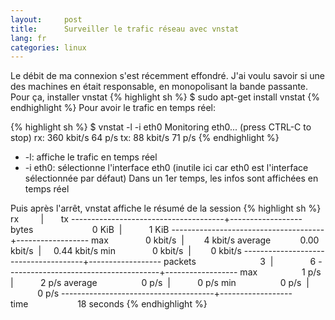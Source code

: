 ```yaml
---
layout:     post
title:      Surveiller le trafic réseau avec vnstat
lang: fr
categories: linux
---
```


Le débit de ma connexion s'est récemment effondré. J'ai voulu savoir si une des machines en était responsable, en monopolisant la bande passante.
Pour ça, installer vnstat
{% highlight sh %}
$ sudo apt-get install vnstat
{% endhighlight %}
Pour avoir le trafic en temps réel:

{% highlight sh %}
$ vnstat -l -i eth0
Monitoring eth0...    (press CTRL-C to stop)
rx:      360 kbit/s    64 p/s
tx:       88 kbit/s    71 p/s
{% endhighlight %}
* -l: affiche le trafic en temps réel
* -i eth0: sélectionne l'interface eth0 (inutile ici car eth0 est l'interface sélectionnée par défaut)
Dans un 1er temps, les infos sont affichées en temps réel

Puis après l'arrêt, vnstat affiche le résumé de la session
{% highlight sh %}
                           rx         |       tx
--------------------------------------+------------------
  bytes                        0 KiB  |           1 KiB
--------------------------------------+------------------
          max               0 kbit/s  |        4 kbit/s
      average            0.00 kbit/s  |     0.44 kbit/s
          min               0 kbit/s  |        0 kbit/s
--------------------------------------+------------------
  packets                          3  |               6
--------------------------------------+------------------
          max                  1 p/s  |           2 p/s
      average                  0 p/s  |           0 p/s
          min                  0 p/s  |           0 p/s
--------------------------------------+------------------
 time                    18 seconds
{% endhighlight %}